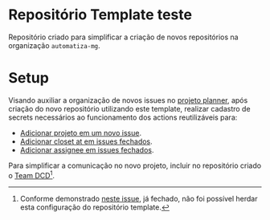 # Repositório Template teste

Repositório criado para simplificar a criação de novos repositórios na organização `automatiza-mg`.

# Setup

Visando auxiliar a organização de novos issues no [projeto planner](https://github.com/orgs/automatiza-mg/projects/1), após criação do novo repositório utilizando este template, realizar cadastro de secrets necessários ao funcionamento dos actions reutilizáveis para:
  - [Adicionar projeto em um novo issue](https://github.com/o-futuro-ja-comecou/github-actions-reutilizaveis?tab=readme-ov-file#adicionar-projeto-em-um-novo-issue).
  - [Adicionar closet at em issues fechados](https://github.com/o-futuro-ja-comecou/github-actions-reutilizaveis?tab=readme-ov-file#adicionar-closet-at-em-issues-fechados).
  - [Adicionar assignee em issues fechados](https://github.com/o-futuro-ja-comecou/github-actions-reutilizaveis?tab=readme-ov-file#adicionar-assignee-em-issues-fechados).

Para simplificar a comunicação no novo projeto, incluir no repositório criado o [Team DCD](https://github.com/orgs/automatiza-mg/teams/dcd)[^1].

[^1]: Conforme demonstrado [neste issue](https://github.com/o-futuro-ja-comecou/repositorio-template/issues/1), já fechado, não foi possível herdar esta configuração do repositório template.
